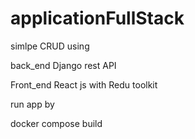 # applicationFullStack



simlpe CRUD using 


back_end Django rest API


Front_end React js with Redu toolkit


 run app by 
 
 
docker compose build 
